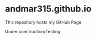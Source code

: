 andmar315.github.io
===================

This repository hosts my GitHub Page

Under construction/Testing
